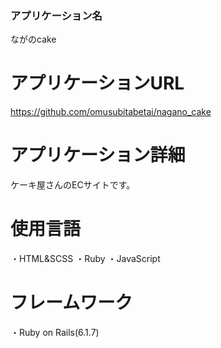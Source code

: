 ### アプリケーション名

ながのcake

# アプリケーションURL

https://github.com/omusubitabetai/nagano_cake

# アプリケーション詳細

ケーキ屋さんのECサイトです。

# 使用言語

・HTML&SCSS
・Ruby
・JavaScript

# フレームワーク

・Ruby on Rails(6.1.7)
